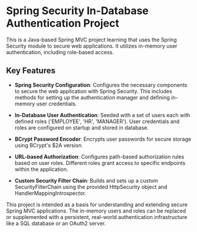 # Spring Security In-Database Authentication Project

This is a Java-based Spring MVC project learning that uses the Spring Security module to secure web applications. It utilizes in-memory user authentication, including role-based access.

## Key Features

- **Spring Security Configuration**: Configures the necessary components to secure the web application with Spring Security. This includes methods for setting up the authentication manager and defining in-memory user credentials.

- **In-Database User Authentication**: Seeded with a set of users each with defined roles ('EMPLOYEE', 'HR', 'MANAGER'). User credentials and roles are configured on startup and stored in database.

- **BCrypt Password Encoder**: Encrypts user passwords for secure storage using BCrypt's $2A version.

- **URL-based Authorization**: Configures path-based authorization rules based on user roles. Different roles grant access to specific endpoints within the application.

- **Custom Security Filter Chain**: Builds and sets up a custom SecurityFilterChain using the provided HttpSecurity object and HandlerMappingIntrospector.

This project is intended as a basis for understanding and extending secure Spring MVC applications. The in-memory users and roles can be replaced or supplemented with a persistent, real-world authentication infrastructure like a SQL database or an OAuth2 server.
